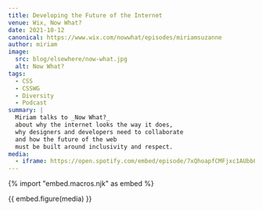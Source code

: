 ```yaml
---
title: Developing the Future of the Internet
venue: Wix, Now What?
date: 2021-10-12
canonical: https://www.wix.com/nowwhat/episodes/miriamsuzanne
author: miriam
image:
  src: blog/elsewhere/now-what.jpg
  alt: Now What?
tags:
  - CSS
  - CSSWG
  - Diversity
  - Podcast
summary: |
  Miriam talks to _Now What?_
  about why the internet looks the way it does,
  why designers and developers need to collaborate
  and how the future of the web
  must be built around inclusivity and respect.
media:
  - iframe: https://open.spotify.com/embed/episode/7xQhoapfCMFjxc1AUbb0z8
---
```


{% import "embed.macros.njk" as embed %}

{{ embed.figure(media) }}
